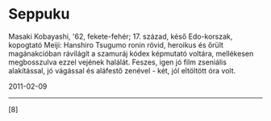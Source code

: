 # Seppuku

Masaki Kobayashi, '62, fekete-fehér; 17. század, késő Edo-korszak, kopogtató Meiji: Hanshiro Tsugumo ronin rövid, heroikus és őrült magánakcióban rávilágít a szamuráj kódex képmutató voltára, mellékesen megbosszulva ezzel vejének halálát. Feszes, igen jó film zseniális alakítással, jó vágással és aláfestő zenével - két, jól eltöltött óra volt.

2011-02-09 

----

[8]